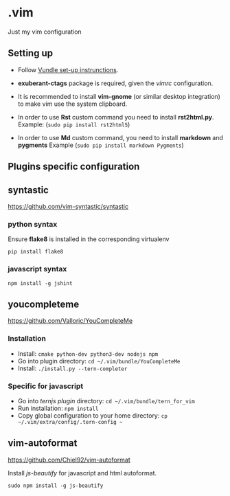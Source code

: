 # .vim

Just my vim configuration


## Setting up

- Follow [Vundle set-up instrunctions](https://github.com/VundleVim/Vundle.vim#quick-start).
- **exuberant-ctags** package is required, given the _vimrc_ configuration.

- It is recommended to install **vim-gnome** (or similar desktop integration) to make vim use
the system clipboard.
- In order to use **Rst** custom command you need to install **rst2html.py**. Example: (`sudo pip install rst2html5`)
- In order to use **Md** custom command, you need to install **markdown** and **pygments** Example (`sudo pip install markdown Pygments`)




## Plugins specific configuration

## syntastic

<https://github.com/vim-syntastic/syntastic>

### python syntax

Ensure **flake8** is installed in the corresponding virtualenv

    pip install flake8

### javascript syntax

    npm install -g jshint


## youcompleteme

<https://github.com/Valloric/YouCompleteMe>

### Installation

- Install: `cmake python-dev python3-dev nodejs npm`
- Go into plugin directory: `cd ~/.vim/bundle/YouCompleteMe`
- Install: `./install.py --tern-completer`


### Specific for javascript

- Go into _ternjs plugin_ directory: `cd ~/.vim/bundle/tern_for_vim`
- Run installation: `npm install`
- Copy global configuration to your home directory: `cp ~/.vim/extra/config/.tern-config ~`


## vim-autoformat

<https://github.com/Chiel92/vim-autoformat>


Install _js-beautify_ for javascript and html autoformat.

    sudo npm install -g js-beautify

